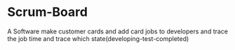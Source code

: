 # Scrum-Board

A Software make customer cards and add card jobs to developers  and  trace the job time and trace which state(developing-test-completed)
